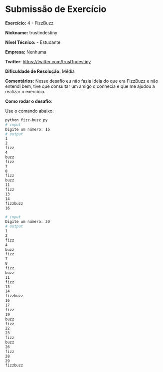 # Submissão de Exercício

**Exercício:** 4 - FizzBuzz

**Nickname:** trustindestiny

**Nível Técnico:** - Estudante

**Empresa:** Nenhuma

**Twitter**: https://twitter.com/trust1ndestiny

**Dificuldade de Resolução:** Média

**Comentários:** Nesse desafio eu não fazia ideia do que era FizzBuzz e não entendi bem,
tive que consultar um amigo q conhecia e que me ajudou a realizar o exercício.


**Como rodar o desafio**: 

Use o comando abaixo: 
```bash
python fizz-buzz.py
# input
Digite um número: 16
# output
1
2
fizz
4
buzz
fizz
7
8
fizz
buzz
11
fizz
13
14
fizzbuzz
16

# input
Digite um número: 30
# output
1
2
fizz
4
buzz
fizz
7
8
fizz
buzz
11
fizz
13
14
fizzbuzz
16
17
fizz
19
buzz
fizz
22
23
fizz
buzz
26
fizz
28
29
fizzbuzz

```